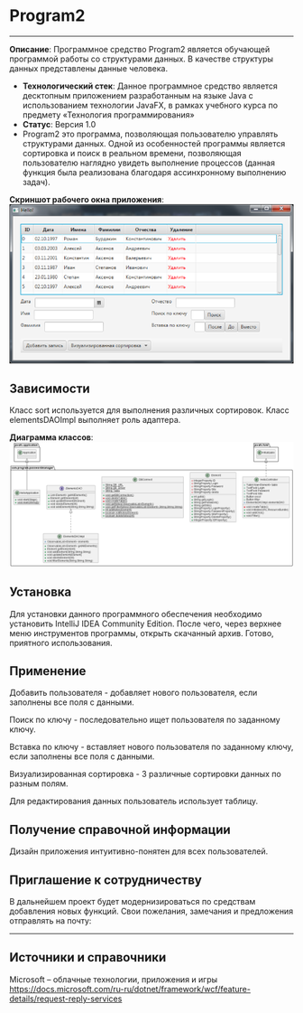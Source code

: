 # Program2
----------------

**Описание**: Программное средство Program2 является обучающей программой работы со структурами данных. В качестве структуры данных представлены данные человека. 

  - **Технологический стек**: Данное программное средство является десктопным приложением разработанным на языке Java с использованием технологии JavaFX, в рамках учебного курса по предмету «Технология программирования»
  - **Статус**: Версия 1.0
  - Program2 это программа, позволяющая пользователю управлять структурами данных. Одной из особенностей программы является сортировка и поиск в реальном времени, позволяющая пользователю наглядно увидеть выполнение процессов (данная функция была реализована благодаря ассинхронному выполнению задач).

**Скриншот рабочего окна приложения**:
![alt-текст](https://github.com/Daniilzh12/program2/blob/main/image.png)

## Зависимости

Класс sort используется для выполнения различных сортировок.
Класс elementsDAOImpl выполняет роль адаптера.

**Диаграмма классов**:
![alt-текст](https://github.com/Daniilzh12/program2/blob/main/pr2D.png)

## Установка

Для установки данного программного обеспечения необходимо установить IntelliJ IDEA Community Edition. После чего, через верхнее меню инструментов программы, открыть скачанный архив.
Готово, приятного использования.

## Применение

Добавить пользователя - добавляет нового пользователя, если заполнены все поля с данными.

Поиск по ключу - последовательно ищет пользователя по заданному ключу.

Вставка по ключу - вставляет нового пользователя по заданному ключу, если заполнены все поля с данными.

Визуализированная сортировка - 3 различные сортировки данных по разным полям.

Для редактирования данных пользователь использует таблицу.

## Получение справочной информации

Дизайн приложения интуитивно-понятен для всех пользователей.

## Приглашение к сотрудничеству

В дальнейшем проект будет модернизироваться по средствам добавления новых функций.
Свои пожелания, замечания и предложения отправлять на почту:

----

## Источники и справочники
Microsoft – облачные технологии, приложения и игры https://docs.microsoft.com/ru-ru/dotnet/framework/wcf/feature-details/request-reply-services
